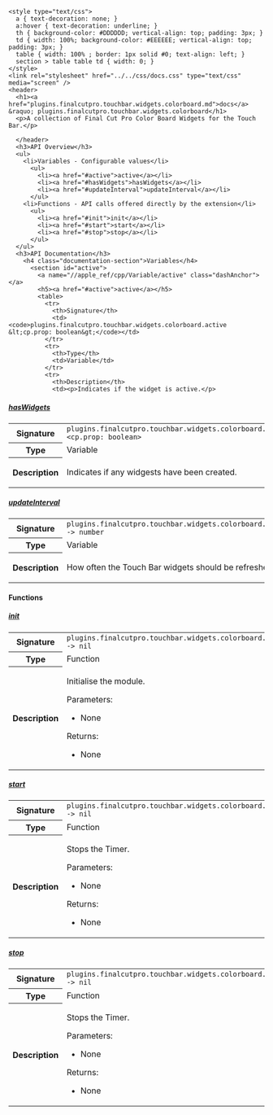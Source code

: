     <style type="text/css">
      a { text-decoration: none; }
      a:hover { text-decoration: underline; }
      th { background-color: #DDDDDD; vertical-align: top; padding: 3px; }
      td { width: 100%; background-color: #EEEEEE; vertical-align: top; padding: 3px; }
      table { width: 100% ; border: 1px solid #0; text-align: left; }
      section > table table td { width: 0; }
    </style>
    <link rel="stylesheet" href="../../css/docs.css" type="text/css" media="screen" />
    <header>
      <h1><a href="plugins.finalcutpro.touchbar.widgets.colorboard.md">docs</a> &raquo; plugins.finalcutpro.touchbar.widgets.colorboard</h1>
      <p>A collection of Final Cut Pro Color Board Widgets for the Touch Bar.</p>

      </header>
      <h3>API Overview</h3>
      <ul>
        <li>Variables - Configurable values</li>
          <ul>
            <li><a href="#active">active</a></li>
            <li><a href="#hasWidgets">hasWidgets</a></li>
            <li><a href="#updateInterval">updateInterval</a></li>
          </ul>
        <li>Functions - API calls offered directly by the extension</li>
          <ul>
            <li><a href="#init">init</a></li>
            <li><a href="#start">start</a></li>
            <li><a href="#stop">stop</a></li>
          </ul>
      </ul>
      <h3>API Documentation</h3>
        <h4 class="documentation-section">Variables</h4>
          <section id="active">
            <a name="//apple_ref/cpp/Variable/active" class="dashAnchor"></a>
            <h5><a href="#active">active</a></h5>
            <table>
              <tr>
                <th>Signature</th>
                <td><code>plugins.finalcutpro.touchbar.widgets.colorboard.active &lt;cp.prop: boolean&gt;</code></td>
              </tr>
              <tr>
                <th>Type</th>
                <td>Variable</td>
              </tr>
              <tr>
                <th>Description</th>
                <td><p>Indicates if the widget is active.</p>
</td>
              </tr>
            </table>
          </section>
          <section id="hasWidgets">
            <a name="//apple_ref/cpp/Variable/hasWidgets" class="dashAnchor"></a>
            <h5><a href="#hasWidgets">hasWidgets</a></h5>
            <table>
              <tr>
                <th>Signature</th>
                <td><code>plugins.finalcutpro.touchbar.widgets.colorboard.hasWidgets &lt;cp.prop: boolean&gt;</code></td>
              </tr>
              <tr>
                <th>Type</th>
                <td>Variable</td>
              </tr>
              <tr>
                <th>Description</th>
                <td><p>Indicates if any widgests have been created.</p>
</td>
              </tr>
            </table>
          </section>
          <section id="updateInterval">
            <a name="//apple_ref/cpp/Variable/updateInterval" class="dashAnchor"></a>
            <h5><a href="#updateInterval">updateInterval</a></h5>
            <table>
              <tr>
                <th>Signature</th>
                <td><code>plugins.finalcutpro.touchbar.widgets.colorboard.updateInterval -&gt; number</code></td>
              </tr>
              <tr>
                <th>Type</th>
                <td>Variable</td>
              </tr>
              <tr>
                <th>Description</th>
                <td><p>How often the Touch Bar widgets should be refreshed in seconds</p>
</td>
              </tr>
            </table>
          </section>
        <h4 class="documentation-section">Functions</h4>
          <section id="init">
            <a name="//apple_ref/cpp/Function/init" class="dashAnchor"></a>
            <h5><a href="#init">init</a></h5>
            <table>
              <tr>
                <th>Signature</th>
                <td><code>plugins.finalcutpro.touchbar.widgets.colorboard.init() -&gt; nil</code></td>
              </tr>
              <tr>
                <th>Type</th>
                <td>Function</td>
              </tr>
              <tr>
                <th>Description</th>
                <td><p>Initialise the module.</p>
<p>Parameters:</p>
<ul>
<li>None</li>
</ul>
<p>Returns:</p>
<ul>
<li>None</li>
</ul>
</td>
              </tr>
            </table>
          </section>
          <section id="start">
            <a name="//apple_ref/cpp/Function/start" class="dashAnchor"></a>
            <h5><a href="#start">start</a></h5>
            <table>
              <tr>
                <th>Signature</th>
                <td><code>plugins.finalcutpro.touchbar.widgets.colorboard.start() -&gt; nil</code></td>
              </tr>
              <tr>
                <th>Type</th>
                <td>Function</td>
              </tr>
              <tr>
                <th>Description</th>
                <td><p>Stops the Timer.</p>
<p>Parameters:</p>
<ul>
<li>None</li>
</ul>
<p>Returns:</p>
<ul>
<li>None</li>
</ul>
</td>
              </tr>
            </table>
          </section>
          <section id="stop">
            <a name="//apple_ref/cpp/Function/stop" class="dashAnchor"></a>
            <h5><a href="#stop">stop</a></h5>
            <table>
              <tr>
                <th>Signature</th>
                <td><code>plugins.finalcutpro.touchbar.widgets.colorboard.stop() -&gt; nil</code></td>
              </tr>
              <tr>
                <th>Type</th>
                <td>Function</td>
              </tr>
              <tr>
                <th>Description</th>
                <td><p>Stops the Timer.</p>
<p>Parameters:</p>
<ul>
<li>None</li>
</ul>
<p>Returns:</p>
<ul>
<li>None</li>
</ul>
</td>
              </tr>
            </table>
          </section>
